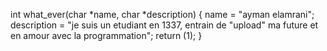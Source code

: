 int what_ever(char *name, char *description)
{
	name = "ayman elamrani";
	description = "je suis un etudiant en 1337, entrain de "upload" ma future et en amour avec la programmation";
	return (1);
}
